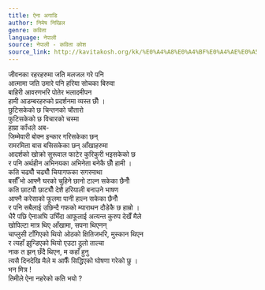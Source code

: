 ```yaml
---
title: ऐना अगाडि
author: निमेष निखिल
genre: कविता
language: नेपाली
source: नेपाली - कविता कोश
source_link: http://kavitakosh.org/kk/%E0%A4%A8%E0%A4%BF%E0%A4%AE%E0%A5%87%E0%A4%B7_%E0%A4%A8%E0%A4%BF%E0%A4%96%E0%A4%BF%E0%A4%B2
---
```


जीवनका रहरहरुमा जति मलजल गरे पनि  
आत्मामा जति उमारे पनि हरिया सोचका बिरुवा  
बाहिरी आवरणभरि पोतेर भलादमीपन  
हामी आडम्बरहरुको प्रदर्शनमा व्यस्त छौँ ।  
छुटिसकेको छ चिन्तनको चौतारो  
फुटिसकेको छ विचारको चस्मा  
हाम्रा काँधले अब-  
जिम्मेवारी बोक्न इन्कार गरिसकेका छन्  
रामरमिता बास बसिसकेका छन् आँखाहरुमा  
आदर्शको खोक्रो सुरूवाल फाटेर कुरिकुरी भइसकेको छ  
र पनि अर्थहीन अभिनयका अभिनेता बनेकै छौँ हामी ।  
कति चढ्यौँ चढ्यौँ चियागफका सगरमाथा  
बर्सौँ भो आफ्नै घरको चुहिने छानो टाल्न सकेका छैनौँ  
कति छाट्यौँ छाट्यौँ देशै हरियाली बनाउने भाषण  
आफ्नै करेसाको फूलमा पानी हाल्न सकेका छैनौँ  
र पनि सबैलाई उछिन्दै गफको म्याराथन दौडेकै छ हाम्रो ।  
धैरै पछि ऐनाअघि उभिँदा आफूलाई अत्यन्त कुरुप देखेँ मैले  
खोपिल्टा मात्र थिए आँखामा, सपना थिएनन्  
चाप्लुसी टाँगिएको थियो ओठको क्षितिजभरि, मुस्कान थिएन  
र त्यहाँ झुन्डिएको थियो एउटा ठुलो ताल्चा  
नाक त झन् छँदै थिएन, म कहाँ हुनु  
त्यसै दिनदेखि मैले म आफैँ सिद्धिएको घोषणा गरेको छु ।  
भन मित्र !  
तिमीले ऐना नहरेको कति भयो ?
